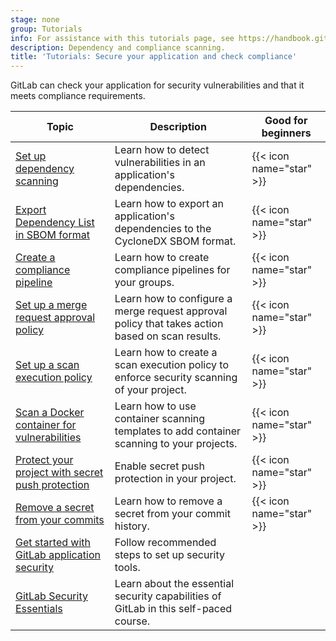 ```yaml
---
stage: none
group: Tutorials
info: For assistance with this tutorials page, see https://handbook.gitlab.com/handbook/product/ux/technical-writing/#assignments-to-other-projects-and-subjects.
description: Dependency and compliance scanning.
title: 'Tutorials: Secure your application and check compliance'
---
```


GitLab can check your application for security vulnerabilities and that it meets compliance requirements.

| Topic | Description | Good for beginners |
|-------|-------------|--------------------|
| [Set up dependency scanning](dependency_scanning.md) | Learn how to detect vulnerabilities in an application's dependencies. | {{< icon name="star" >}} |
| [Export Dependency List in SBOM format](export_sbom.md) | Learn how to export an application's dependencies to the CycloneDX SBOM format. | {{< icon name="star" >}} |
| [Create a compliance pipeline](compliance_pipeline/_index.md) | Learn how to create compliance pipelines for your groups. | {{< icon name="star" >}} |
| [Set up a merge request approval policy](scan_result_policy/_index.md) | Learn how to configure a merge request approval policy that takes action based on scan results. | {{< icon name="star" >}} |
| [Set up a scan execution policy](scan_execution_policy/_index.md) | Learn how to create a scan execution policy to enforce security scanning of your project. | {{< icon name="star" >}} |
| [Scan a Docker container for vulnerabilities](container_scanning/_index.md) | Learn how to use container scanning templates to add container scanning to your projects. | {{< icon name="star" >}} |
| [Protect your project with secret push protection](../user/application_security/secret_detection/push_protection_tutorial.md) | Enable secret push protection in your project. | {{< icon name="star" >}} |
| [Remove a secret from your commits](../user/application_security/secret_detection/remove_secrets_tutorial.md) | Learn how to remove a secret from your commit history. | {{< icon name="star" >}} |
| [Get started with GitLab application security](../user/application_security/get-started-security.md) | Follow recommended steps to set up security tools. | |
| [GitLab Security Essentials](https://university.gitlab.com/courses/security-essentials) | Learn about the essential security capabilities of GitLab in this self-paced course. | |
